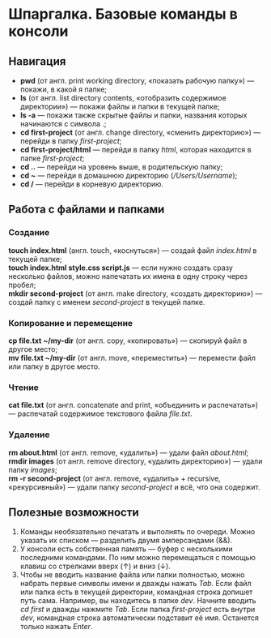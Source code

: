# Шпаргалка. Базовые команды в консоли

## Навигация

- **pwd** (от англ. print working directory, «показать рабочую папку») — покажи, в какой я папке;<br>
- **ls** (от англ. list directory contents, «отобразить содержимое директории») — покажи файлы и папки в текущей папке;<br>
- **ls -a** — покажи также скрытые файлы и папки, названия которых начинаются с символа .;<br>
- **cd first-project** (от англ. change directory, «сменить директорию») — перейди в папку *first-project*;<br>
- **cd first-project/html** — перейди в папку *html*, которая находится в папке *first-project*;<br>
- **cd ..** — перейди на уровень выше, в родительскую папку;<br>
- **cd ~** — перейди в домашнюю директорию (*/Users/Username*);<br>
- **cd /** — перейди в корневую директорию.<br>

## Работа с файлами и папками

### Создание

**touch index.html** (англ. touch, «коснуться») — создай файл *index.html* в текущей папке;<br>
**touch index.html style.css script.js** — если нужно создать сразу несколько файлов, можно напечатать их имена в одну строку через пробел;<br>
**mkdir second-project** (от англ. make directory, «создать директорию») — создай папку с именем *second-project* в текущей папке.<br>

### Копирование и перемещение

**cp file.txt ~/my-dir** (от англ. copy, «копировать») — скопируй файл в другое место;<br>
**mv file.txt ~/my-dir** (от англ. move, «переместить») — перемести файл или папку в другое место.<br>

### Чтение
**cat file.txt** (от англ. concatenate and print, «объединить и распечатать») — распечатай содержимое текстового файла *file.txt*.<br>

### Удаление

**rm about.html** (от англ. remove, «удалить») — удали файл *about.html*;<br>
**rmdir images** (от англ. remove directory, «удалить директорию») — удали папку *images*;<br>
**rm -r second-project** (от англ. remove, «удалить» + recursive, «рекурсивный») — удали папку *second-project* и всё, что она содержит.<br>

## Полезные возможности

1.  Команды необязательно печатать и выполнять по очереди. Можно указать их списком — разделить двумя амперсандами (&&).<br>
2.  У консоли есть собственная память — буфер с несколькими последними командами. По ним можно перемещаться с помощью клавиш со стрелками вверх (↑) и вниз (↓).<br>
3.  Чтобы не вводить название файла или папки полностью, можно набрать первые символы имени и дважды нажать *Tab*. Если файл или папка есть в текущей директории, командная строка допишет путь сама. Например, вы находитесь в папке *dev*. Начните вводить *cd first* и дважды нажмите *Tab*. Если папка *first-project* есть внутри *dev*, командная строка автоматически подставит её имя. Останется только нажать *Enter*.<br>
